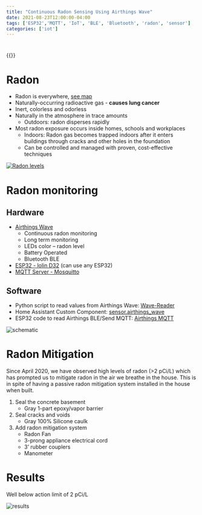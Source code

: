```yaml
---
title: "Continuous Radon Sensing Using Airthings Wave"
date: 2021-08-23T12:00:00-04:00
tags: ['ESP32','MQTT', 'IoT', 'BLE', 'Bluetooth', 'radon', 'sensor']
categories: ['iot']
---
```


#

{{<youtube JayOgSkM7Sg>}}

# Radon

* Radon is everywhere, [see map](https://radonmap.com/)
* Naturally-occurring radioactive gas - **causes lung cancer**
* Inert, colorless and odorless
* Naturally in the atmosphere in trace amounts
    * Outdoors: radon disperses rapidly 
* Most radon exposure occurs inside homes, schools and workplaces
    * Indoors: Radon gas becomes trapped indoors after it enters buildings through cracks and other holes in the foundation
    * Can be controlled and managed with proven, cost-effective techniques

[![Radon levels](https://www.airthings.com/hs-fs/hubfs/Website/Images/Newsletter/Blog/Blog%20body%20images%20compressed%20-illustration/unsplash/Radon%20level%20chart.jpg?width=2300&name=Radon%20level%20chart.jpg)](https://www.airthings.com/resources/radon-levels)

# Radon monitoring

## Hardware

- [Airthings Wave](https://www.airthings.com/wave-radon)
    - Continuous radon monitoring
    - Long term monitoring
    - LEDs color – radon level
    - Battery Operated
    - Bluetooth BLE
- [ESP32 - lolin D32](https://www.wemos.cc/en/latest/d32/d32.html) (can use any ESP32)
- [MQTT Server - Mosquitto](https://mosquitto.org/)

## Software

- Python script to read values from Airthings Wave: [Wave-Reader](https://github.com/Airthings/wave-reader)
- Home Assistant Custom Component: [sensor.airthings_wave](https://github.com/custom-components/sensor.airthings_wave)
- ESP32 code to read Airthings BLE/Send MQTT: [Airthings MQTT](https://github.com/sabeechen/AirthingsMQTT)

![schematic](/radon_sensing_schematic.png)

# Radon Mitigation

Since April 2020, we have observed high levels of radon (>2 pCi/L) which has prompted us to mitigate radon in the air we breathe in the house. This is in spite of having a passive radon mitigation system installed in the house when built.

1. Seal the concrete basement
    - Gray 1-part epoxy/vapor barrier
2. Seal cracks and voids
    - Gray 100% Silicone caulk
3. Add radon mitigation system
    - Radon Fan
    - 3-prong appliance electrical cord
    - 3’ rubber couplers
    - Manometer

# Results

Well below action limit of 2 pCi/L

![results](/recent_radon.png)